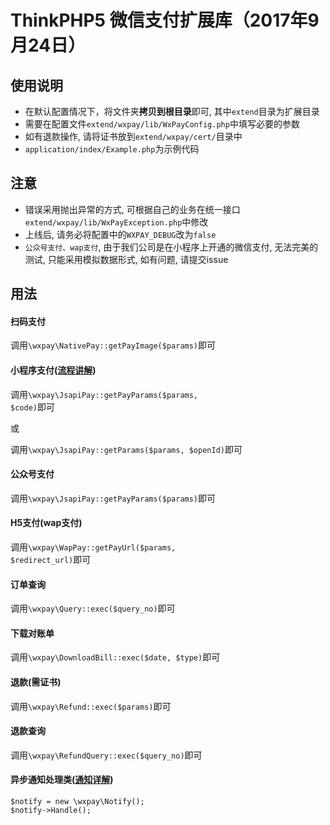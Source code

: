 # ThinkPHP5 微信支付扩展库（2017年9月24日）

## 使用说明
- 在默认配置情况下，将文件夹**拷贝到根目录**即可, 其中<code>extend</code>目录为扩展目录
- 需要在配置文件<code>extend/wxpay/lib/WxPayConfig.php</code>中填写必要的参数
- 如有退款操作, 请将证书放到<code>extend/wxpay/cert/</code>目录中
- <code>application/index/Example.php</code>为示例代码

## 注意
- 错误采用抛出异常的方式, 可根据自己的业务在统一接口<code>extend/wxpay/lib/WxPayException.php</code>中修改
- 上线后, 请务必将配置中的<code>WXPAY_DEBUG</code>改为<code>false</code>
- <code>公众号支付、wap支付</code>, 由于我们公司是在小程序上开通的微信支付, 无法完美的测试, 只能采用模拟数据形式, 如有问题, 请提交issue

## 用法
#### 扫码支付
调用<code>\wxpay\NativePay::getPayImage($params)</code>即可

#### 小程序支付([流程讲解](http://blog.csdn.net/diannaodashen/article/details/78075049))
调用<code>\wxpay\JsapiPay::getPayParams($params, $code)</code>即可
<p>或</p>
调用<code>\wxpay\JsapiPay::getParams($params, $openId)</code>即可

#### 公众号支付
调用<code>\wxpay\JsapiPay::getPayParams($params)</code>即可

#### H5支付(wap支付)
调用<code>\wxpay\WapPay::getPayUrl($params, $redirect_url)</code>即可

#### 订单查询
调用<code>\wxpay\Query::exec($query_no)</code>即可

#### 下载对账单
调用<code>\wxpay\DownloadBill::exec($date, $type)</code>即可

#### 退款(需证书)
调用<code>\wxpay\Refund::exec($params)</code>即可

#### 退款查询
调用<code>\wxpay\RefundQuery::exec($query_no)</code>即可

#### 异步通知处理类([通知详解](http://blog.csdn.net/diannaodashen/article/details/78075297))
<pre><code>$notify = new \wxpay\Notify();
$notify->Handle();
</code></pre>